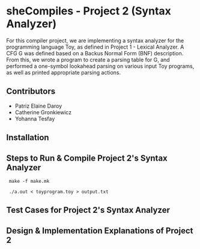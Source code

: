 # sheCompiles - Project 2 (Syntax Analyzer)
For this compiler project, we are implementing a syntax analyzer for the programming language Toy, as defined in Project 1 - Lexical Analyzer. A CFG G was defined based on a Backus Normal Form (BNF) description. From this, we wrote a program to create a parsing table for G, and performed a one-symbol lookahead parsing on various input Toy programs, as well as printed appropriate parsing actions.

## Contributors
- Patriz Elaine Daroy
- Catherine Gronkiewicz
- Yohanna Tesfay

## Installation

## Steps to Run & Compile Project 2's Syntax Analyzer
```
 make -f make.mk
 
 ./a.out < toyprogram.toy > output.txt
 ```

## Test Cases for Project 2's Syntax Analyzer

## Design & Implementation Explanations of Project 2
